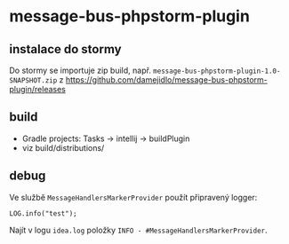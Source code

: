# message-bus-phpstorm-plugin

## instalace do stormy

Do stormy se importuje zip build, např. `message-bus-phpstorm-plugin-1.0-SNAPSHOT.zip` z https://github.com/damejidlo/message-bus-phpstorm-plugin/releases

## build

* Gradle projects: Tasks -> intellij -> buildPlugin
* viz build/distributions/

## debug

Ve službě `MessageHandlersMarkerProvider` použít připravený logger:
```
LOG.info("test");
```

Najít v logu `idea.log` položky `INFO - #MessageHandlersMarkerProvider`.
